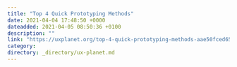 ```yaml
---
title: "Top 4 Quick Prototyping Methods"
date: 2021-04-04 17:48:50 +0000
dateadded: 2021-04-05 08:50:36 +0100
description: ""
link: "https://uxplanet.org/top-4-quick-prototyping-methods-aae50fced656?source=rss----819cc2aaeee0---4"
category:
directory: _directory/ux-planet.md
---
```

